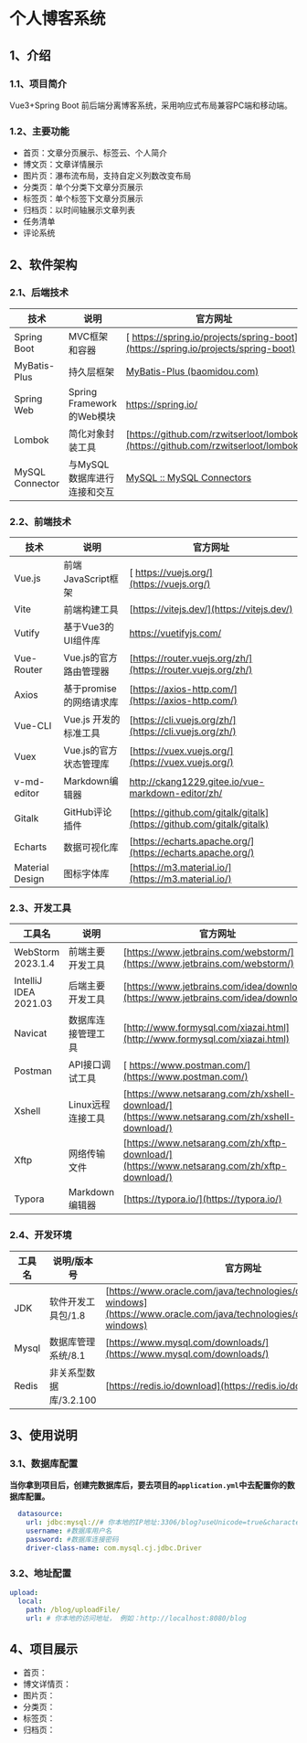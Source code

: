 # 个人博客系统

## 1、介绍

### 1.1、项目简介

Vue3+Spring Boot 前后端分离博客系统，采用响应式布局兼容PC端和移动端。

### 1.2、主要功能

- 首页：文章分页展示、标签云、个人简介
- 博文页：文章详情展示
- 图片页：瀑布流布局，支持自定义列数改变布局
- 分类页：单个分类下文章分页展示
- 标签页：单个标签下文章分页展示
- 归档页：以时间轴展示文章列表
- 任务清单
- 评论系统

## 2、软件架构

### 2.1、后端技术

| 技术            | 说明                        | 官方网址                                                     |
| --------------- | --------------------------- | ------------------------------------------------------------ |
| Spring Boot     | MVC框架和容器               | [ https://spring.io/projects/spring-boot](https://spring.io/projects/spring-boot) |
| MyBatis-Plus    | 持久层框架                  | [MyBatis-Plus (baomidou.com)](https://baomidou.com/)         |
| Spring Web      | Spring Framework的Web模块   | https://spring.io/                                           |
| Lombok          | 简化对象封装工具            | [https://github.com/rzwitserloot/lombok](https://github.com/rzwitserloot/lombok) |
| MySQL Connector | 与MySQL数据库进行连接和交互 | [MySQL :: MySQL Connectors](https://www.mysql.com/products/connector/) |

### 2.2、前端技术

| **技术**        | **说明**                | **官方网址**                                                 |
| --------------- | ----------------------- | ------------------------------------------------------------ |
| Vue.js          | 前端JavaScript框架      | [ https://vuejs.org/](https://vuejs.org/)                    |
| Vite            | 前端构建工具            | [https://vitejs.dev/](https://vitejs.dev/)                   |
| Vutify          | 基于Vue3的UI组件库      | https://vuetifyjs.com/                                       |
| Vue-Router      | Vue.js的官方路由管理器  | [https://router.vuejs.org/zh/](https://router.vuejs.org/zh/) |
| Axios           | 基于promise的网络请求库 | [https://axios-http.com/](https://axios-http.com/)           |
| Vue-CLI         | Vue.js 开发的标准工具   | [https://cli.vuejs.org/zh/](https://cli.vuejs.org/zh/)       |
| Vuex            | Vue.js的官方状态管理库  | [https://vuex.vuejs.org/](https://vuex.vuejs.org/)           |
| v-md-editor     | Markdown编辑器          | http://ckang1229.gitee.io/vue-markdown-editor/zh/            |
| Gitalk          | GitHub评论插件          | [https://github.com/gitalk/gitalk](https://github.com/gitalk/gitalk) |
| Echarts         | 数据可视化库            | [https://echarts.apache.org/](https://echarts.apache.org/)   |
| Material Design | 图标字体库              | [https://m3.material.io/](https://m3.material.io/)           |

### **2.3、开发工具**

| **工具名**            | **说明**           | **官方网址**                                                 |
| --------------------- | ------------------ | ------------------------------------------------------------ |
| WebStorm 2023.1.4     | 前端主要开发工具   | [https://www.jetbrains.com/webstorm/](https://www.jetbrains.com/webstorm/) |
| IntelliJ IDEA 2021.03 | 后端主要开发工具   | [https://www.jetbrains.com/idea/download](https://www.jetbrains.com/idea/download) |
| Navicat               | 数据库连接管理工具 | [http://www.formysql.com/xiazai.html](http://www.formysql.com/xiazai.html) |
| Postman               | API接口调试工具    | [ https://www.postman.com/](https://www.postman.com/)        |
| Xshell                | Linux远程连接工具  | [https://www.netsarang.com/zh/xshell-download/](https://www.netsarang.com/zh/xshell-download/) |
| Xftp                  | 网络传输文件       | [https://www.netsarang.com/zh/xftp-download/](https://www.netsarang.com/zh/xftp-download/) |
| Typora                | Markdown编辑器     | [https://typora.io/](https://typora.io/)                     |

### **2.4、开发环境**

| **工具名** | **说明/版本号**        | **官方网址**                                                 |
| ---------- | ---------------------- | ------------------------------------------------------------ |
| JDK        | 软件开发工具包/1.8     | [https://www.oracle.com/java/technologies/downloads/#java8-windows](https://www.oracle.com/java/technologies/downloads/#java8-windows) |
| Mysql      | 数据库管理系统/8.1     | [https://www.mysql.com/downloads/](https://www.mysql.com/downloads/) |
| Redis      | 非关系型数据库/3.2.100 | [https://redis.io/download](https://redis.io/download)       |

## **3、使用说明**

### **3.1、数据库配置**

**当你拿到项目后，创建完数据库后，要去项目的`application.yml`中去配置你的数据库配置。**

```yml
  datasource:
    url: jdbc:mysql://# 你本地的IP地址:3306/blog?useUnicode=true&characterEncoding=utf8&useSSL=false&allowPublicKeyRetrieval=true&serverTimezone=GMT%2B8
    username: #数据库用户名
    password: #数据库连接密码
    driver-class-name: com.mysql.cj.jdbc.Driver
```

### **3.2、地址配置**

```yml
upload:
  local:
    path: /blog/uploadFile/
    url: # 你本地的访问地址， 例如：http://localhost:8080/blog

```

## **4、项目展示**

- 首页：
- 博文详情页：
- 图片页：
- 分类页：
- 标签页：
- 归档页：





